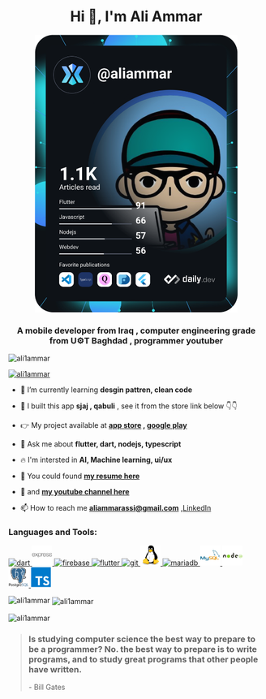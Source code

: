 <h1 align="center">Hi 👋, I'm Ali Ammar</h1>
<p align="center"><img  src="https://github.com/Ali1Ammar/Ali1Ammar/blob/main/devcard.svg" width="400" alt="Ali Ammar Dev Card"/></p>
<h3 align="center">A mobile developer from Iraq , computer engineering grade from U⚙️T Baghdad , programmer youtuber </h3>

<p align="left"> <img src="https://komarev.com/ghpvc/?username=ali1ammar&label=Profile%20views&color=0e75b6&style=flat" alt="ali1ammar" /> </p>

<p align="left"> <a href="https://github.com/ryo-ma/github-profile-trophy"><img src="https://github-profile-trophy.vercel.app/?username=ali1ammar" alt="ali1ammar" /></a> </p>

- 🌱 I’m currently learning **desgin pattren, clean code**

- 🤗 I built this app **sjaj , qabuli** , see it from the store link below 👇👇

- 👉 My project available at **<a target="_blank" href="https://apps.apple.com/us/developer/ali-ammar/id1548142295">app store</a> ,  <a  target="_blank" href="https://play.google.com/store/apps/dev?id=5552499890517086780">google play</a>**

- 💬 Ask me about **flutter, dart, nodejs, typescript**

- 🔥 I'm intersted in **AI, Machine learning,  ui/ux**

- 📝 You could found <a target="_blank" href="https://drive.google.com/drive/u/0/folders/1NAq_6irmzJbcVHOALJpObFuBRkHPfYHj">**my resume here**</a> 
- 🎥 and <a target="_blank" href="https://www.youtube.com/channel/UCbpWgEBZUhTpoRdmyDRv2CQ">**my youtube channel here**</a> 
- 📫 How to reach me **aliammarassi@gmail.com** ,<a target="_blank" href="https://www.linkedin.com/in/aliammar125">LinkedIn</a>  




<h3 align="left">Languages and Tools:</h3>
<p align="left"> <a href="https://dart.dev" target="_blank"> <img src="https://www.vectorlogo.zone/logos/dartlang/dartlang-icon.svg" alt="dart" width="40" height="40"/> </a> <a href="https://expressjs.com" target="_blank"> <img src="https://raw.githubusercontent.com/devicons/devicon/master/icons/express/express-original-wordmark.svg" alt="express" width="40" height="40"/> </a> <a href="https://firebase.google.com/" target="_blank"> <img src="https://www.vectorlogo.zone/logos/firebase/firebase-icon.svg" alt="firebase" width="40" height="40"/> </a> <a href="https://flutter.dev" target="_blank"> <img src="https://www.vectorlogo.zone/logos/flutterio/flutterio-icon.svg" alt="flutter" width="40" height="40"/> </a> <a href="https://git-scm.com/" target="_blank"> <img src="https://www.vectorlogo.zone/logos/git-scm/git-scm-icon.svg" alt="git" width="40" height="40"/> </a> <a href="https://www.linux.org/" target="_blank"> <img src="https://raw.githubusercontent.com/devicons/devicon/master/icons/linux/linux-original.svg" alt="linux" width="40" height="40"/> </a> <a href="https://mariadb.org/" target="_blank"> <img src="https://www.vectorlogo.zone/logos/mariadb/mariadb-icon.svg" alt="mariadb" width="40" height="40"/> </a> <a href="https://www.mysql.com/" target="_blank"> <img src="https://raw.githubusercontent.com/devicons/devicon/master/icons/mysql/mysql-original-wordmark.svg" alt="mysql" width="40" height="40"/> </a> <a href="https://nodejs.org" target="_blank"> <img src="https://raw.githubusercontent.com/devicons/devicon/master/icons/nodejs/nodejs-original-wordmark.svg" alt="nodejs" width="40" height="40"/> </a> <a href="https://www.postgresql.org" target="_blank"> <img src="https://raw.githubusercontent.com/devicons/devicon/master/icons/postgresql/postgresql-original-wordmark.svg" alt="postgresql" width="40" height="40"/> </a> <a href="https://www.typescriptlang.org/" target="_blank"> <img src="https://raw.githubusercontent.com/devicons/devicon/master/icons/typescript/typescript-original.svg" alt="typescript" width="40" height="40"/> </a> </p>

<p><img align="left" src="https://github-readme-stats.vercel.app/api/top-langs?username=ali1ammar&show_icons=true&locale=en&layout=compact" alt="ali1ammar" /></p>

<p>&nbsp;<img align="center" src="https://github-readme-stats.vercel.app/api?username=ali1ammar&show_icons=true&locale=en&include_all_commits=true&count_private=true" alt="ali1ammar" /></p>

<p><img align="center" src="https://github-readme-streak-stats.herokuapp.com/?user=ali1ammar&" alt="ali1ammar" /></p>


> <h3> Is studying computer science the best way to prepare to be a programmer? No. the best way to prepare is to write programs, and to study great programs that other people have written.</h3>
> <p>- Bill Gates</p>
